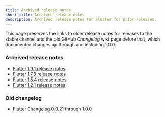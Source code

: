 ```yaml
---
title: Archived release notes
short-title: Archived release notes
description: Archived release notes for Flutter for prior releases.
---
```


This page preserves the links to older release notes for
releases to the stable channel and
the old GitHub _Changelog_ wiki page before that, 
which documented changes up through and including 1.0.0.

### Archived release notes

* [Flutter 1.9.1 release notes][1.9.1]
* [Flutter 1.7.8 release notes][1.7.8]
* [Flutter 1.5.4 release notes][1.5.4]
* [Flutter 1.2.1 release notes][1.2.1]

### Old changelog

* [Flutter Changelog 0.0.21 through 1.0.0][0.0.21]


[1.9.1]: {{site.url}}/reference/sdk/release-notes/release-notes-1.9.1
[1.7.8]: {{site.url}}/reference/sdk/release-notes/release-notes-1.7.8
[1.5.4]: {{site.url}}/reference/sdk/release-notes/release-notes-1.5.4
[1.2.1]: {{site.url}}/reference/sdk/release-notes/release-notes-1.2.1
[0.0.21]: {{site.url}}/reference/sdk/release-notes/release-notes-0.0.21-1.0.0
